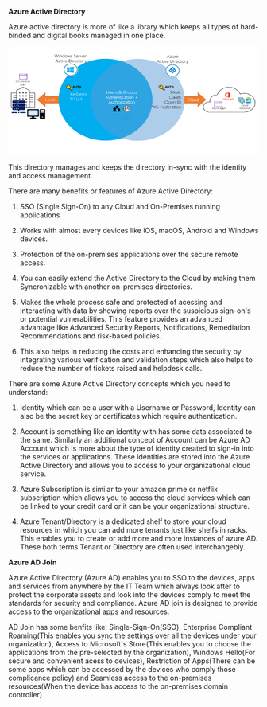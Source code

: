 **Azure Active Directory**

Azure active directory is more of like a library which keeps all types of hard-binded and digital books managed in one place.

![Azure Active Directory](https://github.com/cloud-devops-enthusiast/POC-AZ-104_Azure-Administrator/blob/b23c9c859fb8edefa8929cbab1ae8f5dd6796c23/Manage%20Azure%20identities%20and%20governance/Images/azure-active-directory.png "Azure Active Directory")

This directory manages and keeps the directory in-sync with the identity and access management.

There are many benefits or features of Azure Active Directory:

1. SSO (Single Sign-On) to any Cloud and On-Premises running applications

2. Works with almost every devices like iOS, macOS, Android and Windows devices.

3. Protection of the on-premises applications over the secure remote access.

4. You can easily extend the Active Directory to the Cloud by making them Syncronizable with another on-premises directories.

5. Makes the whole process safe and protected of acessing and interacting with data by showing reports over the suspicious sign-on's or potential vulnerabilities. This feature provides an advanced advantage like Advanced Security Reports, Notifications, Remediation Recommendations and risk-based policies.

6. This also helps in reducing the costs and enhancing the security by integrating various verification and validation steps which also helps to reduce the number of tickets raised and helpdesk calls.

There are some Azure Active Directory concepts which you need to understand:

1. Identity which can be a user with a Username or Password, Identity can also be the secret key or certificates which require authentication.

2. Account is something like an identity with has some data associated to the same. Similarly an additional concept of Account can be Azure AD Account which is more about the type of identity created to sign-in into the services or applications. These identities are stored into the Azure Active Directory and allows you to access to your organizational cloud service.

3. Azure Subscription is similar to your amazon prime or netflix subscription which allows you to access the cloud services which can be linked to your credit card or it can be your organizational structure.

4. Azure Tenant/Directory is a dedicated shelf to store your cloud resources in which you can add more tenants just like shelfs in racks. This enables you to create or add more and more instances of azure AD. These both terms Tenant or Directory are often used interchangebly.

**Azure AD Join**

Azure Active Directory (Azure AD) enables you to SSO to the devices, apps and services from anywhere by the IT Team which always look after to protect the corporate assets and look into the devices comply to meet the standards for security and compliance. Azure AD join is designed to provide access to the organizational apps and resources.

AD Join has some benfits like: Single-Sign-On(SSO), Enterprise Compliant Roaming(This enables you sync the settings over all the devices under your organization), Access to Microsoft's Store(This enables you to choose the applications from the pre-selected by the organization), Windows Hello(For secure and convenient acess to devices), Restriction of Apps(There can be some apps which can be accessed by the devices who comply those complicance policy) and Seamless access to the on-premises resources(When the device has access to the on-premises domain controller)